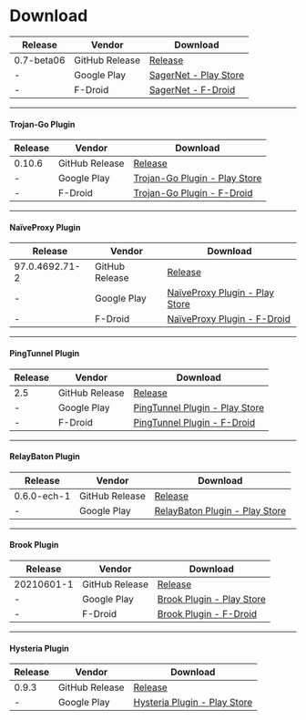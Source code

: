 # Download

| Release    | Vendor         | Download                          |
|------------|----------------|-----------------------------------|
| 0.7-beta06 | GitHub Release | [Release][app-release]            |
| -          | Google Play    | [SagerNet - Play Store][app-play] |
| -          | F-Droid        | [SagerNet - F-Droid][app-fdroid]  |

---

#### Trojan-Go Plugin

| Release | Vendor         | Download                                        |
|---------|----------------|-------------------------------------------------|
| 0.10.6  | GitHub Release | [Release][trojan-go-release]                    |
| -       | Google Play    | [Trojan-Go Plugin - Play Store][trojan-go-play] |
| -       | F-Droid        | [Trojan-Go Plugin - F-Droid][trojan-go-fdroid]  |

---

#### NaïveProxy Plugin

| Release        | Vendor         | Download                                     |
|----------------|----------------|----------------------------------------------|
| 97.0.4692.71-2 | GitHub Release | [Release][naive-release]                     |
| -              | Google Play    | [NaïveProxy Plugin - Play Store][naive-play] |
| -              | F-Droid        | [NaïveProxy Plugin - F-Droid][naive-fdroid]  |

---

#### PingTunnel Plugin

| Release | Vendor         | Download                                  |
|---------|----------------|-------------------------------------------|
| 2.5     | GitHub Release | [Release][pt-release]                     |
| -       | Google Play    | [PingTunnel Plugin - Play Store][pt-play] |
| -       | F-Droid        | [PingTunnel Plugin - F-Droid][pt-fdroid]  |

---

#### RelayBaton Plugin

| Release     | Vendor         | Download                                  |
|-------------|----------------|-------------------------------------------|
| 0.6.0-ech-1 | GitHub Release | [Release][rb-release]                     |
| -           | Google Play    | [RelayBaton Plugin - Play Store][rb-play] |

---

#### Brook Plugin

| Release    | Vendor         | Download                                |
|------------|----------------|-----------------------------------------|
| 20210601-1 | GitHub Release | [Release][brook-release]                |
| -          | Google Play    | [Brook Plugin - Play Store][brook-play] |
| -          | F-Droid        | [Brook Plugin - F-Droid][brook-fdroid]  |

---

#### Hysteria Plugin

| Release | Vendor         | Download                                      |
|---------|----------------|-----------------------------------------------|
| 0.9.3   | GitHub Release | [Release][hysteria-release]                   |
| -       | Google Play    | [Hysteria Plugin - Play Store][hysteria-play] |

[app-release]: https://github.com/SagerNet/SagerNet/releases/tag/0.7-beta06

[app-play]: https://play.google.com/store/apps/details?id=io.nekohasekai.sagernet

[app-fdroid]: https://f-droid.org/packages/io.nekohasekai.sagernet/

[trojan-go-release]: https://github.com/SagerNet/SagerNet/releases/tag/trojan-go-plugin-0.10.6

[trojan-go-play]: https://play.google.com/store/apps/details?id=io.nekohasekai.sagernet.plugin.trojan_go

[trojan-go-fdroid]: https://f-droid.org/packages/io.nekohasekai.sagernet.plugin.trojan_go/

[naive-release]: https://github.com/SagerNet/SagerNet/releases/tag/naive-plugin-97.0.4692.71-2

[naive-play]: https://play.google.com/store/apps/details?id=io.nekohasekai.sagernet.plugin.naive

[naive-fdroid]: https://f-droid.org/packages/io.nekohasekai.sagernet.plugin.naive/

[pt-release]: https://github.com/SagerNet/SagerNet/releases/tag/pingtunnel-plugin-2.5

[pt-play]: https://play.google.com/store/apps/details?id=io.nekohasekai.sagernet.plugin.pingtunnel

[pt-fdroid]: https://f-droid.org/packages/io.nekohasekai.sagernet.plugin.pingtunnel/

[rb-release]: https://github.com/SagerNet/SagerNet/releases/tag/relaybaton-plugin-0.6.0-ech-1

[rb-play]: https://play.google.com/store/apps/details?id=io.nekohasekai.sagernet.plugin.relaybaton

[brook-release]: https://github.com/SagerNet/SagerNet/releases/tag/brook-plugin-20210601-1

[brook-play]: https://play.google.com/store/apps/details?id=io.nekohasekai.sagernet.plugin.brook

[brook-fdroid]: https://f-droid.org/packages/io.nekohasekai.sagernet.plugin.brook/

[hysteria-release]: https://github.com/SagerNet/SagerNet/releases/tag/hysteria-plugin-0.9.3

[hysteria-play]: https://play.google.com/store/apps/details?id=io.nekohasekai.sagernet.plugin.hysteria